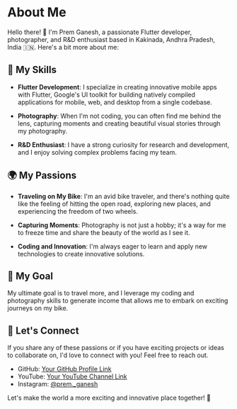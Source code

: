 # About Me

Hello there! 👋 I'm Prem Ganesh, a passionate Flutter developer, photographer, and R&D enthusiast based in Kakinada, Andhra Pradesh, India 🇮🇳. Here's a bit more about me:

## 🔧 My Skills

- **Flutter Development**: I specialize in creating innovative mobile apps with Flutter, Google's UI toolkit for building natively compiled applications for mobile, web, and desktop from a single codebase.

- **Photography**: When I'm not coding, you can often find me behind the lens, capturing moments and creating beautiful visual stories through my photography.

- **R&D Enthusiast**: I have a strong curiosity for research and development, and I enjoy solving complex problems facing my team.

## 🌍 My Passions

- **Traveling on My Bike**: I'm an avid bike traveler, and there's nothing quite like the feeling of hitting the open road, exploring new places, and experiencing the freedom of two wheels.

- **Capturing Moments**: Photography is not just a hobby; it's a way for me to freeze time and share the beauty of the world as I see it.

- **Coding and Innovation**: I'm always eager to learn and apply new technologies to create innovative solutions.

## 🚀 My Goal

My ultimate goal is to travel more, and I leverage my coding and photography skills to generate income that allows me to embark on exciting journeys on my bike.

## 🌟 Let's Connect

If you share any of these passions or if you have exciting projects or ideas to collaborate on, I'd love to connect with you! Feel free to reach out.

- GitHub: [Your GitHub Profile Link](https://github.com/premganesh0)
- YouTube: [Your YouTube Channel Link](https://www.youtube.com/dustytires)
- Instagram: [@prem._ganesh](https://www.instagram.com/prem._.ganesh/)

Let's make the world a more exciting and innovative place together! 🚀
